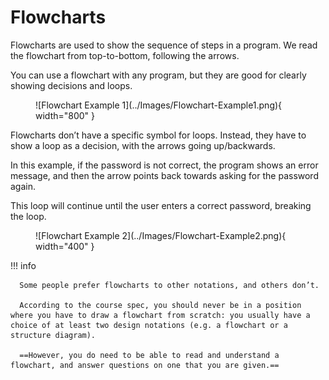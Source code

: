 # Flowcharts

Flowcharts are used to show the sequence of steps in a program. We read the flowchart from top-to-bottom, following the arrows.

You can use a flowchart with any program, but they are good for clearly showing decisions and loops.

<figure markdown="span">
      ![Flowchart Example 1](../Images/Flowchart-Example1.png){ width="800" }
</figure>

    
Flowcharts don’t have a specific symbol for loops. Instead, they have to show a loop as a decision, with the arrows going up/backwards.

In this example, if the password is not correct, the program shows an error message, and then the arrow points back towards asking for the password again. 

This loop will continue until the user enters a correct password, breaking the loop.

<figure markdown="span">
      ![Flowchart Example 2](../Images/Flowchart-Example2.png){ width="400" }
</figure>

!!! info

      Some people prefer flowcharts to other notations, and others don’t. 
      
      According to the course spec, you should never be in a position where you have to draw a flowchart from scratch: you usually have a choice of at least two design notations (e.g. a flowchart or a structure diagram). 
      
      ==However, you do need to be able to read and understand a flowchart, and answer questions on one that you are given.==
